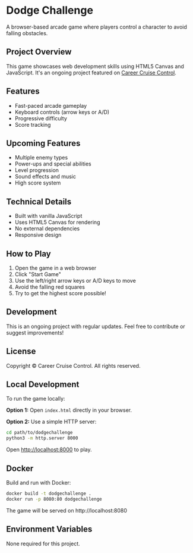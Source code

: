 # Dodge Challenge

A browser-based arcade game where players control a character to avoid falling obstacles.

## Project Overview

This game showcases web development skills using HTML5 Canvas and JavaScript. It's an ongoing project featured on [Career Cruise Control](https://careercruisecontrol.com).

## Features

- Fast-paced arcade gameplay
- Keyboard controls (arrow keys or A/D)
- Progressive difficulty
- Score tracking

## Upcoming Features

- Multiple enemy types
- Power-ups and special abilities
- Level progression
- Sound effects and music
- High score system

## Technical Details

- Built with vanilla JavaScript
- Uses HTML5 Canvas for rendering
- No external dependencies
- Responsive design

## How to Play

1. Open the game in a web browser
2. Click "Start Game"
3. Use the left/right arrow keys or A/D keys to move
4. Avoid the falling red squares
5. Try to get the highest score possible!

## Development

This is an ongoing project with regular updates. Feel free to contribute or suggest improvements!

## License

Copyright © Career Cruise Control. All rights reserved.
 
 ## Local Development

 To run the game locally:

 **Option 1:** Open `index.html` directly in your browser.

 **Option 2:** Use a simple HTTP server:

 ```bash
 cd path/to/dodgechallenge
 python3 -m http.server 8000
 ```

 Open [http://localhost:8000](http://localhost:8000) to play.

 ## Docker

 Build and run with Docker:

 ```bash
 docker build -t dodgechallenge .
 docker run -p 8080:80 dodgechallenge
 ```

 The game will be served on http://localhost:8080

 ## Environment Variables

 None required for this project.